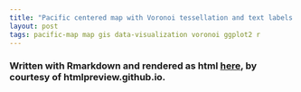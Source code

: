 ```yaml
---
title: "Pacific centered map with Voronoi tessellation and text labels repel away from each other"
layout: post
tags: pacific-map map gis data-visualization voronoi ggplot2 r
---
```


### Written with Rmarkdown and rendered as html [here][link], by courtesy of htmlpreview.github.io.

[link]: https://htmlpreview.github.io/?https://raw.githubusercontent.com/valentinitnelav/valentinitnelav.github.io/master/assets/2020-05-15-pacific-map-voronoi/pacific-map-voronoi.html
